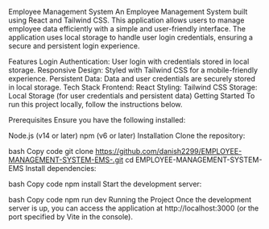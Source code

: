 Employee Management System
An Employee Management System built using React and Tailwind CSS. This application allows users to manage employee data efficiently with a simple and user-friendly interface. The application uses local storage to handle user login credentials, ensuring a secure and persistent login experience.

Features
Login Authentication: User login with credentials stored in local storage.
Responsive Design: Styled with Tailwind CSS for a mobile-friendly experience.
Persistent Data: Data and user credentials are securely stored in local storage.
Tech Stack
Frontend: React
Styling: Tailwind CSS
Storage: Local Storage (for user credentials and persistent data)
Getting Started
To run this project locally, follow the instructions below.

Prerequisites
Ensure you have the following installed:

Node.js (v14 or later)
npm (v6 or later)
Installation
Clone the repository:

bash
Copy code
git clone https://github.com/danish2299/EMPLOYEE-MANAGEMENT-SYSTEM-EMS-.git
cd EMPLOYEE-MANAGEMENT-SYSTEM-EMS
Install dependencies:

bash
Copy code
npm install
Start the development server:

bash
Copy code
npm run dev
Running the Project
Once the development server is up, you can access the application at http://localhost:3000 (or the port specified by Vite in the console).

